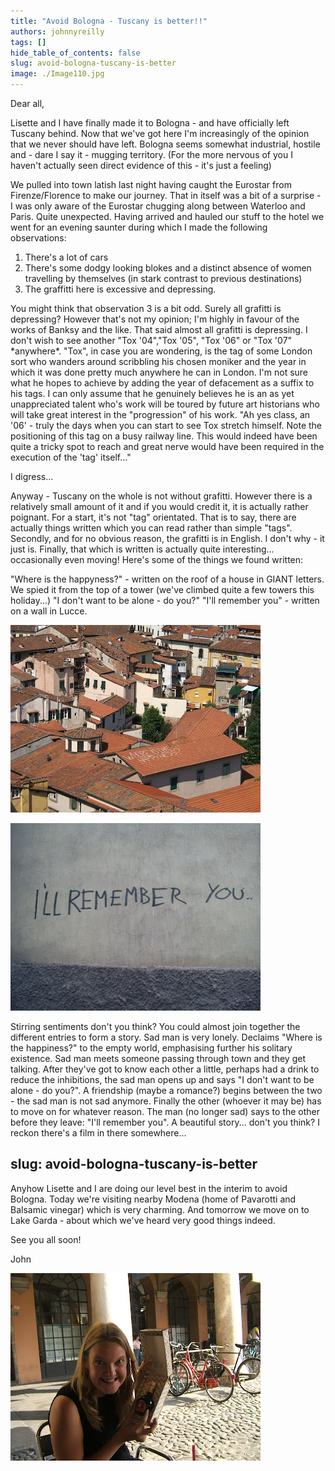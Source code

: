 ```yaml
---
title: "Avoid Bologna - Tuscany is better!!"
authors: johnnyreilly
tags: []
hide_table_of_contents: false
slug: avoid-bologna-tuscany-is-better
image: ./Image110.jpg
---
```

Dear all,

Lisette and I have finally made it to Bologna - and have officially left Tuscany behind. Now that we've got here I'm increasingly of the opinion that we never should have left. Bologna seems somewhat industrial, hostile and - dare I say it - mugging territory. (For the more nervous of you I haven't actually seen direct evidence of this - it's just a feeling)

We pulled into town latish last night having caught the Eurostar from Firenze/Florence to make our journey. That in itself was a bit of a surprise - I was only aware of the Eurostar chugging along between Waterloo and Paris. Quite unexpected. Having arrived and hauled our stuff to the hotel we went for an evening saunter during which I made the following observations:

1. There's a lot of cars
2. There's some dodgy looking blokes and a distinct absence of women travelling by themselves (in stark contrast to previous destinations)
3. The graffitti here is excessive and depressing.

<!-- -->

You might think that observation 3 is a bit odd. Surely all grafitti is depressing? However that's not my opinion; I'm highly in favour of the works of Banksy and the like. That said almost all grafitti is depressing. I don't wish to see another "Tox '04","Tox '05", "Tox '06" or "Tox '07" \*anywhere\*. "Tox", in case you are wondering, is the tag of some London sort who wanders around scribbling his chosen moniker and the year in which it was done pretty much anywhere he can in London. I'm not sure what he hopes to achieve by adding the year of defacement as a suffix to his tags. I can only assume that he genuinely believes he is an as yet unappreciated talent who's work will be toured by future art historians who will take great interest in the "progression" of his work. "Ah yes class, an '06' - truly the days when you can start to see Tox stretch himself. Note the positioning of this tag on a busy railway line. This would indeed have been quite a tricky spot to reach and great nerve would have been required in the execution of the 'tag' itself..."

I digress...

Anyway - Tuscany on the whole is not without grafitti. However there is a relatively small amount of it and if you would credit it, it is actually rather poignant. For a start, it's not "tag" orientated. That is to say, there are actually things written which you can read rather than simple "tags". Secondly, and for no obvious reason, the grafitti is in English. I don't why - it just is. Finally, that which is written is actually quite interesting... occasionally even moving! Here's some of the things we found written:

"Where is the happyness?" - written on the roof of a house in GIANT letters. We spied it from the top of a tower (we've climbed quite a few towers this holiday...) "I don't want to be alone - do you?" "I'll remember you" - written on a wall in Lucce.

![](DSCF2076.JPG)

![](Image110.jpg)

Stirring sentiments don't you think? You could almost join together the different entries to form a story. Sad man is very lonely. Declaims "Where is the happiness?" to the empty world, emphasising further his solitary existence. Sad man meets someone passing through town and they get talking. After they've got to know each other a little, perhaps had a drink to reduce the inhibitions, the sad man opens up and says "I don't want to be alone - do you?". A friendship (maybe a romance?) begins between the two - the sad man is not sad anymore. Finally the other (whoever it may be) has to move on for whatever reason. The man (no longer sad) says to the other before they leave: "I'll remember you". A beautiful story... don't you think? I reckon there's a film in there somewhere...

slug: avoid-bologna-tuscany-is-better
---

Anyhow Lisette and I are doing our level best in the interim to avoid Bologna. Today we're visiting nearby Modena (home of Pavarotti and Balsamic vinegar) which is very charming. And tomorrow we move on to Lake Garda - about which we've heard very good things indeed.

See you all soon!

John

![](DSCF2367.JPG)


